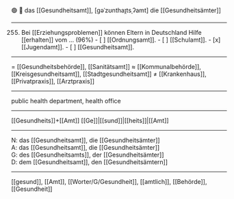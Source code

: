 🟢 🏥 das [[Gesundheitsamt]], [ɡəˈzʊnthаɪ̯tsˌʔamt]
die [[Gesundheitsämter]]

---
255. Bei [[Erziehungsproblemen]] können Eltern in Deutschland Hilfe [[erhalten]] vom … (96%)
	- [ ] [[Ordnungsamt]].
	- [ ] [[Schulamt]].
	- [x] [[Jugendamt]].
	- [ ] [[Gesundheitsamt]].

---
= [[Gesundheitsbehörde]], [[Sanitätsamt]]
≈ [[Kommunalbehörde]], [[Kreisgesundheitsamt]], [[Stadtgesundheitsamt]]
≠ [[Krankenhaus]], [[Privatpraxis]], [[Arztpraxis]]

---
public health department, health office

---
[[Gesund­heits]]+[[Amt]]
[[Ge]]|[[sund]]|[[heits]]|[[Amt]]

---
N: das [[Gesundheitsamt]], die [[Gesundheitsämter]]  
A: das [[Gesundheitsamt]], die [[Gesundheitsämter]]  
G: des [[Gesundheitsamts]], der [[Gesundheitsämter]]  
D: dem [[Gesundheitsamt]], den [[Gesundheitsämtern]]  

---
[[gesund]], [[Amt]], [[Worter/G/Gesundheit]], [[amtlich]], [[Behörde]], [[Gesundheit]]